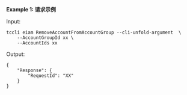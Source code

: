 **Example 1: 请求示例**



Input: 

```
tccli eiam RemoveAccountFromAccountGroup --cli-unfold-argument  \
    --AccountGroupId xx \
    --AccountIds xx
```

Output: 
```
{
    "Response": {
        "RequestId": "XX"
    }
}
```

